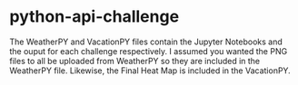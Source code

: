 # python-api-challenge
The WeatherPY and VacationPY files contain the Jupyter Notebooks and the ouput for each challenge respectively.   I assumed you wanted the PNG files to all be uploaded from WeatherPY so they are included in the WeatherPY file.  Likewise, the Final Heat Map is included in the VacationPY.  

